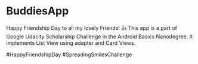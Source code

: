 # BuddiesApp
Happy Friendship Day to all my lovely Friends! 👍 This app is a part of Google Udacity Scholarship Challenge in the Android Basics Nanodegree. It implements List View using adapter and Card Views.

#HappyFriendshipDay
#SpreadingSmilesChallenge
